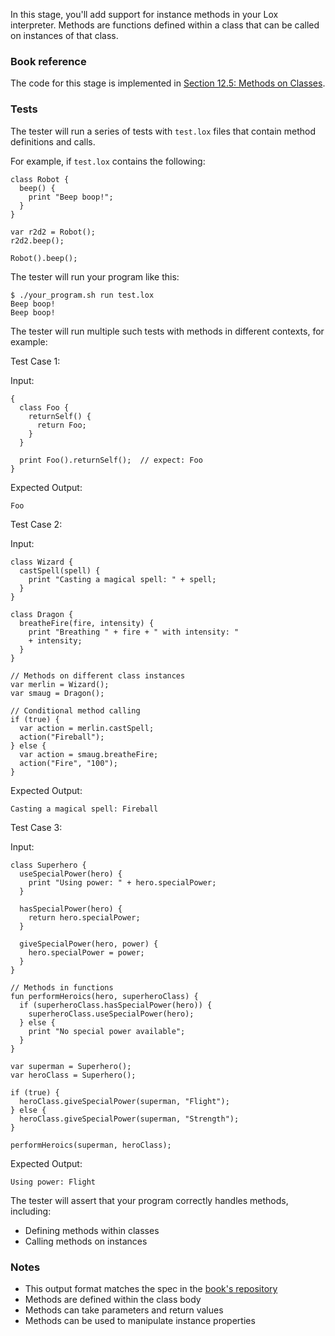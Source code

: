 In this stage, you'll add support for instance methods in your Lox interpreter. Methods are functions defined within a class that can be called on instances of that class.

### Book reference

The code for this stage is implemented in [Section 12.5: Methods on Classes](https://craftinginterpreters.com/classes.html#methods-on-classes).

### Tests

The tester will run a series of tests with `test.lox` files that contain method definitions and calls.

For example, if `test.lox` contains the following:

```
class Robot {
  beep() {
    print "Beep boop!";
  }
}

var r2d2 = Robot();
r2d2.beep();

Robot().beep();
```

The tester will run your program like this:

```
$ ./your_program.sh run test.lox
Beep boop!
Beep boop!
```

The tester will run multiple such tests with methods in different contexts, for example:

Test Case 1:

Input:
```
{
  class Foo {
    returnSelf() {
      return Foo;
    }
  }

  print Foo().returnSelf();  // expect: Foo
}
```

Expected Output:
```
Foo
```

Test Case 2:

Input:
```
class Wizard {
  castSpell(spell) {
    print "Casting a magical spell: " + spell;
  }
}

class Dragon {
  breatheFire(fire, intensity) {
    print "Breathing " + fire + " with intensity: "
    + intensity;
  }
}

// Methods on different class instances
var merlin = Wizard();
var smaug = Dragon();

// Conditional method calling
if (true) {
  var action = merlin.castSpell;
  action("Fireball");
} else {
  var action = smaug.breatheFire;
  action("Fire", "100");
}
```

Expected Output:
```
Casting a magical spell: Fireball
```

Test Case 3:

Input:
```
class Superhero {
  useSpecialPower(hero) {
    print "Using power: " + hero.specialPower;
  }

  hasSpecialPower(hero) {
    return hero.specialPower;
  }

  giveSpecialPower(hero, power) {
    hero.specialPower = power;
  }
}

// Methods in functions
fun performHeroics(hero, superheroClass) {
  if (superheroClass.hasSpecialPower(hero)) {
    superheroClass.useSpecialPower(hero);
  } else {
    print "No special power available";
  }
}

var superman = Superhero();
var heroClass = Superhero();

if (true) {
  heroClass.giveSpecialPower(superman, "Flight");
} else {
  heroClass.giveSpecialPower(superman, "Strength");
}

performHeroics(superman, heroClass);
```

Expected Output:
```
Using power: Flight
```

The tester will assert that your program correctly handles methods, including:
- Defining methods within classes
- Calling methods on instances

### Notes

- This output format matches the spec in the [book's repository](https://github.com/munificent/craftinginterpreters/blob/4a840f70f69c6ddd17cfef4f6964f8e1bcd8c3d4/test/benchmark/method_call.lox)
- Methods are defined within the class body
- Methods can take parameters and return values
- Methods can be used to manipulate instance properties